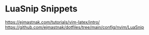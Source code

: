 # LuaSnip Snippets

<https://ejmastnak.com/tutorials/vim-latex/intro/>
<https://github.com/ejmastnak/dotfiles/tree/main/config/nvim/LuaSnip>
